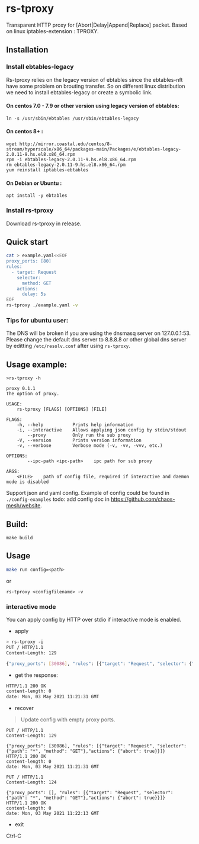 # rs-tproxy

Transparent HTTP proxy for [Abort|Delay|Append|Replace] packet.
Based on linux iptables-extension : TPROXY.

## Installation
### Install ebtables-legacy
Rs-tproxy relies on the legacy version of ebtables since the ebtables-nft have some problem on brouting transfer.
So on different linux distribution we need to install ebtables-legacy or create a symbolic link.
#### On centos 7.0 - 7.9 or other version using legacy version of ebtables:
```
ln -s /usr/sbin/ebtables /usr/sbin/ebtables-legacy
```
#### On centos 8+ :
```
wget http://mirror.coastal.edu/centos/8-stream/hyperscale/x86_64/packages-main/Packages/e/ebtables-legacy-2.0.11-9.hs.el8.x86_64.rpm
rpm -i ebtables-legacy-2.0.11-9.hs.el8.x86_64.rpm
rm ebtables-legacy-2.0.11-9.hs.el8.x86_64.rpm
yum reinstall iptables-ebtables
```
#### On Debian or Ubuntu :
```
apt install -y ebtables
```
### Install rs-tproxy

Download rs-tproxy in release.

## Quick start

```bash
cat > example.yaml<<EOF
proxy_ports: [80]
rules:
  - target: Request
    selector:
      method: GET
    actions:
      delay: 5s
EOF
rs-tproxy ./example.yaml -v
```
### Tips for ubuntu user:
The DNS will be broken if you are using the dnsmasq server on 127.0.0.1:53.
Please change the default dns server to 8.8.8.8 or other global dns server by editting `/etc/resolv.conf` after using `rs-tproxy`. 

## Usage example: 

```
>rs-tproxy -h

proxy 0.1.1
The option of proxy.

USAGE:
    rs-tproxy [FLAGS] [OPTIONS] [FILE]

FLAGS:
    -h, --help           Prints help information
    -i, --interactive    Allows applying json config by stdin/stdout
        --proxy          Only run the sub proxy
    -V, --version        Prints version information
    -v, --verbose        Verbose mode (-v, -vv, -vvv, etc.)

OPTIONS:
        --ipc-path <ipc-path>    ipc path for sub proxy

ARGS:
    <FILE>    path of config file, required if interactive and daemon mode is disabled
```
Support json and yaml config. 
Example of config could be found in `./config-examples`
todo: add config doc in https://github.com/chaos-mesh/website.


## Build:
```
make build
```

## Usage

```bash
make run config=<path>
```
or 
```
rs-tproxy <configfilename> -v
```


### interactive mode

You can apply config by HTTP over stdio if interactive mode is enabled.

- apply

```bash
> rs-tproxy -i
PUT / HTTP/1.1
Content-Length: 129

{"proxy_ports": [30086], "rules": [{"target": "Request", "selector": {"path": "*", "method": "GET"},"actions": {"abort": true}}]}
```

- get the response:

```bash
HTTP/1.1 200 OK
content-length: 0
date: Mon, 03 May 2021 11:21:31 GMT
```

- recover

> Update config with empty proxy ports.

```
PUT / HTTP/1.1
Content-Length: 129

{"proxy_ports": [30086], "rules": [{"target": "Request", "selector": {"path": "*", "method": "GET"},"actions": {"abort": true}}]}
HTTP/1.1 200 OK
content-length: 0
date: Mon, 03 May 2021 11:21:31 GMT

PUT / HTTP/1.1
Content-Length: 124

{"proxy_ports": [], "rules": [{"target": "Request", "selector": {"path": "*", "method": "GET"},"actions": {"abort": true}}]}
HTTP/1.1 200 OK
content-length: 0
date: Mon, 03 May 2021 11:22:13 GMT
```

- exit

Ctrl-C